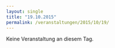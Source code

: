```yaml
---
layout: single
title: "19.10.2015"
permalink: /veranstaltungen/2015/10/19/
---
```


Keine Veranstaltung an diesem Tag.
